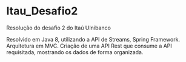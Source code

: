 # Itau_Desafio2
Resolução do desafio 2 do Itaú UInibanco

Resolvido em Java 8, utilizando a API de Streams, Spring Framework.
Arquitetura em MVC.
Criação de uma API Rest que consume a API requisitada, mostrando os dados de forma organizada.

